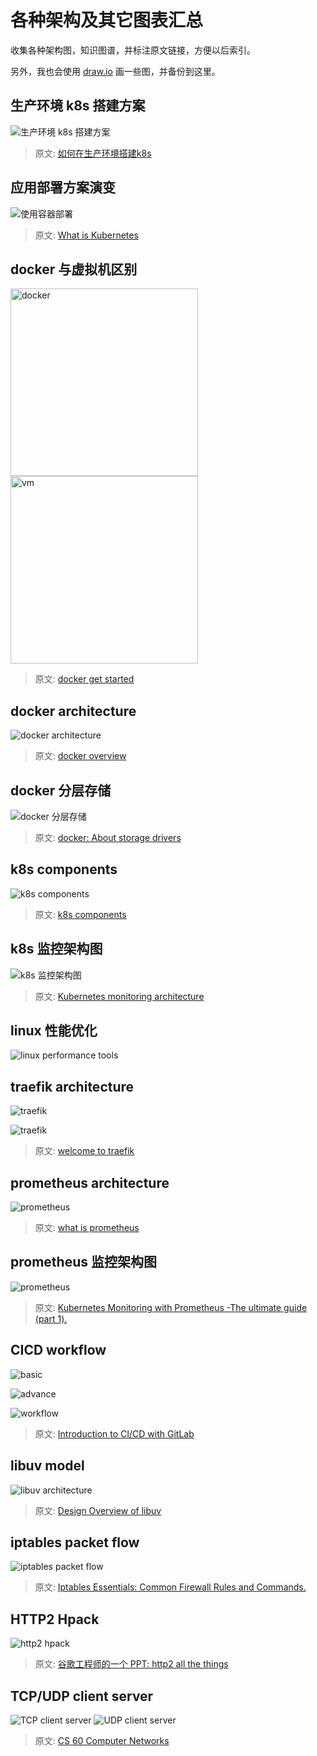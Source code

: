 # 各种架构及其它图表汇总

收集各种架构图，知识图谱，并标注原文链接，方便以后索引。

另外，我也会使用 [draw.io](https://draw.io/) 画一些图，并备份到这里。

## 生产环境 k8s 搭建方案

![生产环境 k8s 搭建方案](https://d33wubrfki0l68.cloudfront.net/f6ca7c0c1ba895a1578b4131c0f174130a32c8b8/4b4c7/images/docs/kubernetessolutions.svg)

> 原文: [如何在生产环境搭建k8s](https://kubernetes.io/docs/setup/#production-environment)

## 应用部署方案演变

![使用容器部署](https://d33wubrfki0l68.cloudfront.net/26a177ede4d7b032362289c6fccd448fc4a91174/eb693/images/docs/container_evolution.svg)

> 原文: [What is Kubernetes](https://kubernetes.io/docs/concepts/overview/what-is-kubernetes/)

## docker 与虚拟机区别

<img src="https://docs.docker.com/images/Container%402x.png" alt="docker" width=300 loading="lazy">
<img src="https://docs.docker.com/images/VM%402x.png" alt="vm" width=300 loading="lazy">

> 原文: [docker get started](https://docs.docker.com/get-started/#containers-and-virtual-machines)

## docker architecture

![docker architecture](https://docs.docker.com/engine/images/architecture.svg)

> 原文: [docker overview](https://docs.docker.com/engine/docker-overview/)

## docker 分层存储

![docker 分层存储](https://docs.docker.com/storage/storagedriver/images/sharing-layers.jpg)

> 原文: [docker: About storage drivers](https://docs.docker.com/storage/storagedriver/)

## k8s components

![k8s components](https://d33wubrfki0l68.cloudfront.net/817bfdd83a524fed7342e77a26df18c87266b8f4/3da7c/images/docs/components-of-kubernetes.png)

> 原文: [k8s components](https://kubernetes.io/docs/concepts/overview/components/)

## k8s 监控架构图

![k8s 监控架构图](https://raw.githubusercontent.com/kubernetes/community/master/contributors/design-proposals/instrumentation/monitoring_architecture.png)

> 原文: [Kubernetes monitoring architecture](https://github.com/kubernetes/community/blob/master/contributors/design-proposals/instrumentation/monitoring_architecture.md)

## linux 性能优化

![linux performance tools](http://www.brendangregg.com/Perf/linux_perf_tools_full.png)

## traefik architecture

![traefik](https://docs.traefik.io/assets/img/traefik-architecture.png)

![traefik](https://docs.traefik.io/assets/img/architecture-overview.png)

> 原文: [welcome to traefik](https://docs.traefik.io/)

## prometheus architecture

![prometheus](https://prometheus.io/assets/architecture.png)

> 原文: [what is prometheus](https://prometheus.io/docs/introduction/overview/)

## prometheus 监控架构图

![prometheus](https://478h5m1yrfsa3bbe262u7muv-wpengine.netdna-ssl.com/wp-content/uploads/2018/08/prometheus_kubernetes_diagram_overview.png)

> 原文: [Kubernetes Monitoring with Prometheus -The ultimate guide (part 1).](https://sysdig.com/blog/kubernetes-monitoring-prometheus/)

## CICD workflow

![basic](https://docs.gitlab.com/ee/ci/introduction/img/gitlab_workflow_example_11_9.png)

![advance](https://docs.gitlab.com/ee/ci/introduction/img/gitlab_workflow_example_extended_v12_3.png)

![workflow](https://docs.gitlab.com/ee/topics/autodevops/img/guide_pipeline_stages_v12_3.png)

> 原文: [Introduction to CI/CD with GitLab](https://docs.gitlab.com/ee/ci/introduction/index.html#basic-cicd-workflow)

## libuv model

![libuv architecture](http://docs.libuv.org/en/v1.x/_images/architecture.png)

> 原文: [Design Overview of libuv](http://docs.libuv.org/en/v1.x/design.html#handles-and-requests)

## iptables packet flow

![iptables packet flow](https://github.com/trimstray/iptables-essentials/raw/master/static/img/iptables-packet-flow-ng.png)

> 原文: [Iptables Essentials: Common Firewall Rules and Commands.](https://github.com/trimstray/iptables-essentials)

## HTTP2 Hpack

![http2 hpack](https://user-gold-cdn.xitu.io/2018/8/31/1658dc53114a2ab9?imageView2/0/w/1280/h/960/format/webp/ignore-error/1)

> 原文: [谷歌工程师的一个 PPT: http2 all the things](https://docs.google.com/presentation/d/1l9c9ROjLTD8clOL0yFufAOMbxNC0D-19zCiXMgqtY-M/present?slide=id.p19)

## TCP/UDP client server

![TCP client server](https://www.cs.dartmouth.edu/~campbell/cs60/TCPsockets.jpg)
![UDP client server](https://www.cs.dartmouth.edu/~campbell/cs60/UDPsockets.jpg)

> 原文: [CS 60 Computer Networks](https://www.cs.dartmouth.edu/~campbell/cs60/socketprogramming.html)
